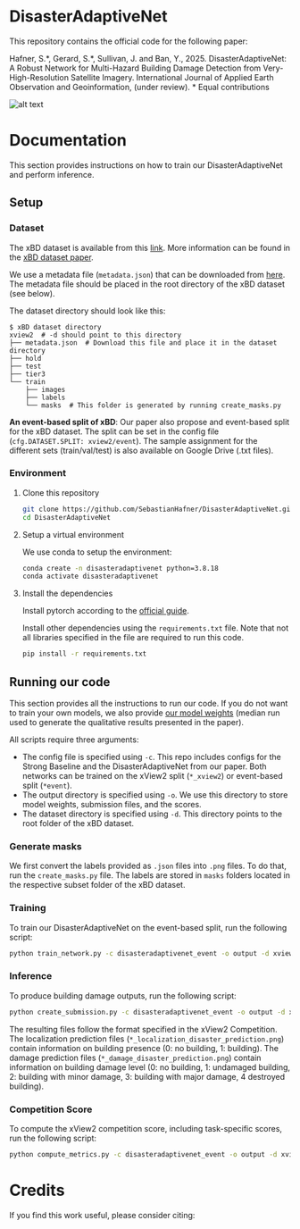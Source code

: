 # DisasterAdaptiveNet


This repository contains the official code for the following paper:

Hafner, S.\*, Gerard, S.\*, Sullivan, J. and Ban, Y., 2025. DisasterAdaptiveNet: A Robust Network for Multi-Hazard Building Damage Detection from Very-High-Resolution Satellite Imagery. International Journal of Applied Earth Observation and Geoinformation, (under review).
\* Equal contributions


![alt text](imgs/disasteradaptivenet.png)

# Documentation

This section provides instructions on how to train our DisasterAdaptiveNet and perform inference.


## Setup

### Dataset

The xBD dataset is available from this [link](https://xview2.org/dataset). More information can be found in the [xBD dataset paper](https://openaccess.thecvf.com/content_CVPRW_2019/papers/cv4gc/Gupta_Creating_xBD_A_Dataset_for_Assessing_Building_Damage_from_Satellite_CVPRW_2019_paper.pdf).

We use a metadata file (`metadata.json`) that can be downloaded from [here](https://drive.google.com/file/d/1G5__zFsO7xIwfy2eyjow1NiZL34aWB0e/view?usp=sharing). The metadata file should be placed in the root directory of the xBD dataset (see below). 

The dataset directory should look like this:

```
$ xBD dataset directory
xview2  # -d should point to this directory
├── metadata.json  # Download this file and place it in the dataset directory
├── hold
├── test
├── tier3
└── train
    ├── images
    ├── labels
    └── masks  # This folder is generated by running create_masks.py
```

**An event-based split of xBD**: Our paper also propose and event-based split for the xBD dataset. The split can be set in the config file (`cfg.DATASET.SPLIT: xview2/event`). The sample assignment for the different sets (train/val/test) is also available on Google Drive (.txt files).


### Environment

1. Clone this repository

    ```bash
    git clone https://github.com/SebastianHafner/DisasterAdaptiveNet.git
    cd DisasterAdaptiveNet
    ```

2. Setup a virtual environment

    We use conda to setup the environment:
    ```bash
    conda create -n disasteradaptivenet python=3.8.18
    conda activate disasteradaptivenet
   ```

3. Install the dependencies
    
    Install pytorch according to the [official guide](https://pytorch.org/get-started/locally/).
    
    Install other dependencies using the `requirements.txt` file. Note that not all libraries specified in the file are required to run this code.
    ```bash
    pip install -r requirements.txt
   ```



## Running our code

This section provides all the instructions to run our code. If you do not want to train your own models, we also provide [our model weights](https://drive.google.com/drive/folders/1lx14Z9yw2K44DeUQbOEEfThfPi-6bBxA?usp=sharing) (median run used to generate the qualitative results presented in the paper).

All scripts require three arguments:
- The config file is specified using `-c`. This repo includes configs for the Strong Baseline and the DisasterAdaptiveNet from our paper. Both networks can be trained on the xView2 split (`*_xview2`) or event-based split (`*event`). 
- The output directory is specified using `-o`. We use this directory to store model weights, submission files, and the scores.
- The dataset directory is specified using `-d`. This directory points to the root folder of the xBD dataset.

### Generate masks

We first convert the labels provided as `.json` files into `.png` files. To do that, run the `create_masks.py` file. The labels are stored in `masks` folders located in the respective subset folder of the xBD dataset.

### Training

To train our DisasterAdaptiveNet on the event-based split, run the following script:
 ```bash
 python train_network.py -c disasteradaptivenet_event -o output -d xview2
 ```

### Inference

To produce building damage outputs, run the following script:


 ```bash
 python create_submission.py -c disasteradaptivenet_event -o output -d xview2
 ```

The resulting files follow the format specified in the xView2 Competition. The localization prediction files (`*_localization_disaster_prediction.png`) contain information on building presence (0: no building, 1: building). The damage prediction files (`*_damage_disaster_prediction.png`) contain information on building damage level (0: no building, 1: undamaged building, 2: building with minor damage, 3: building with major damage, 4 destroyed building).


### Competition Score

To compute the xView2 competition score, including task-specific scores, run the following script:

 ```bash
 python compute_metrics.py -c disasteradaptivenet_event -o output -d xview2
 ```

# Credits

If you find this work useful, please consider citing:


  ```bibtex

  ```